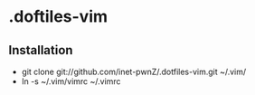 # .doftiles-vim
## Installation
* git clone git://github.com/inet-pwnZ/.dotfiles-vim.git ~/.vim/
* ln -s ~/.vim/vimrc ~/.vimrc
